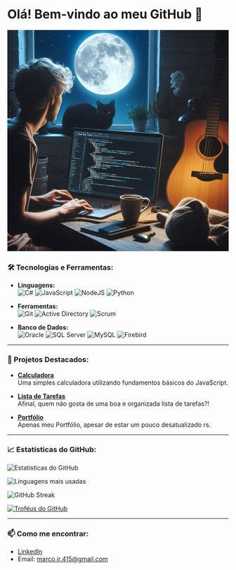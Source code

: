 # Olá! Bem-vindo ao meu GitHub 👋
![](./profile.jpeg)
### 🛠️ Tecnologias e Ferramentas:

- **Linguagens:**  
  ![C#](https://img.shields.io/badge/-C%23-239120?logo=c-sharp&logoColor=white&style=flat-square)
  ![JavaScript](https://img.shields.io/badge/-JavaScript-F7DF1E?logo=javascript&logoColor=black&style=flat-square)
  ![NodeJS](https://img.shields.io/badge/-Node.js-339933?logo=node.js&logoColor=white&style=flat-square)
  ![Python](https://img.shields.io/badge/-Python-3776AB?logo=python&logoColor=white&style=flat-square)

- **Ferramentas:**  
  ![Git](https://img.shields.io/badge/-Git-F05032?logo=git&logoColor=white&style=flat-square)
  ![Active Directory](https://img.shields.io/badge/-Active%20Directory-0065FF?style=flat-square)
  ![Scrum](https://img.shields.io/badge/-Scrum-6DB33F?logo=scrum&logoColor=white&style=flat-square)

- **Banco de Dados:**  
  ![Oracle](https://img.shields.io/badge/-Oracle-F80000?logo=oracle&logoColor=white&style=flat-square)
  ![SQL Server](https://img.shields.io/badge/-SQL%20Server-CC2927?logo=microsoft-sql-server&logoColor=white&style=flat-square)
  ![MySQL](https://img.shields.io/badge/-MySQL-4479A1?logo=mysql&logoColor=white&style=flat-square)
  ![Firebird](https://img.shields.io/badge/-Firebird-E8522E?logo=firebird&logoColor=white&style=flat-square)

---

### 🌟 Projetos Destacados:

- [**Calculadora**](https://github.com/MarcxsJr/Calculadora?tab=readme-ov-file)  
  Uma simples calculadora utilizando fundamentos básicos do JavaScript.
  
- [**Lista de Tarefas**](https://github.com/MarcxsJr/Lista-de-Tarefas)  
  Afinal, quem não gosta de uma boa e organizada lista de tarefas?!

- [**Portfólio**](https://github.com/MarcxsJr/Portfolio)  
  Apenas meu Portfólio, apesar de estar um pouco desatualizado rs.

---

### 📈 Estatísticas do GitHub:
![Estatísticas do GitHub](https://github-readme-stats.vercel.app/api?username=MarcxsJr&show_icons=true&theme=dark)

![Linguagens mais usadas](https://github-readme-stats.vercel.app/api/top-langs/?username=MarcxsJr&layout=compact&theme=dark)

![GitHub Streak](http://github-readme-streak-stats.herokuapp.com?user=MarcxsJr&theme=dark&date_format=M%20j%5B%2C%20Y%5D)

[![Troféus do GitHub](https://github-profile-trophy.vercel.app/?username=MarcxsJr&theme=onedark)](https://github.com/ryo-ma/github-profile-trophy)

---

### 📫 Como me encontrar:
- [LinkedIn](https://www.linkedin.com/in/marcos-junior-a870aa211/)
- Email: marco.jr.415@gmail.com
